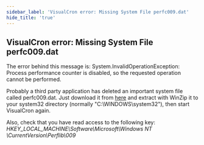 ```yaml
---
sidebar_label: 'VisualCron error: Missing System File perfc009.dat'
hide_title: 'true'
---
```


## VisualCron error: Missing System File perfc009.dat

The error behind this message is: System.InvalidOperationException: Process performance counter is disabled, so the requested operation cannot be performed.
 
Probably a third party application has deleted an important system file called perfc009.dat. Just download it from [here](here) and extract with WinZip it to your system32 directory (normally "C:\WINDOWS\system32\"), then start VisualCron again.
 
Also, check that you have read access to the following key: _HKEY_LOCAL_MACHINE\Software\Microsoft\Windows NT \CurrentVersion\Perflib\009_